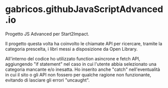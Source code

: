 # gabricos.githubJavaScriptAdvanced.io
Progetto JS Advanced per Start2Impact. 

Il progetto questa volta ha coinvolto le chiamate API per ricercare, tramite la categoria prescelta, i libri messi a disposizione da Open Library.

All'interno del codice ho utilizzato function asincrone e fetch API, aggiungendo "if statement" nel caso in cui l'utente abbia selezionato una categoria mancante e/o inesatta.
Ho inserito anche "catch" nell'eventualità in cui il sito o gli API non fossero per qualche ragione non funzionante, evitando di lasciare gli errori "uncaught".


